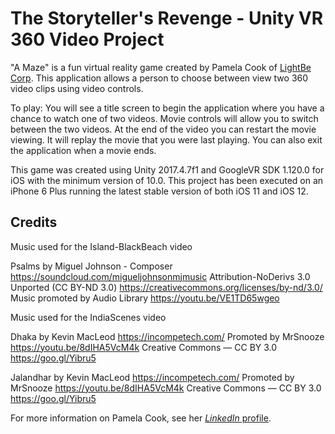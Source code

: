 # The Storyteller's Revenge - Unity VR 360 Video Project

"A Maze" is a fun virtual reality game created by Pamela Cook of [LightBe Corp](https://www.lightbe.com/). This application allows a person to choose between view two 360 video clips using video controls.

To play: You will see a title screen to begin the application where you have a chance to watch one of two videos. Movie controls will allow you to switch between the two videos. At the end of the video you can restart the movie viewing. It will replay the movie that you were last playing. You can also exit the application when a movie ends. 

This game was created using Unity 2017.4.7f1 and GoogleVR SDK 1.120.0 for iOS with the minimum version of 10.0. This project has been executed on an iPhone 6 Plus running the latest stable version of both iOS 11 and iOS 12.

## Credits

Music used for the Island-BlackBeach video

Psalms by Miguel Johnson - Composer https://soundcloud.com/migueljohnsonmjmusic
Attribution-NoDerivs 3.0 Unported (CC BY-ND 3.0)
https://creativecommons.org/licenses/by-nd/3.0/
Music promoted by Audio Library https://youtu.be/VE1TD65wgeo

Music used for the IndiaScenes video

Dhaka by Kevin MacLeod https://incompetech.com/
Promoted by MrSnooze https://youtu.be/8dIHA5VcM4k
Creative Commons — CC BY 3.0 https://goo.gl/Yibru5

Jalandhar by Kevin MacLeod https://incompetech.com/
Promoted by MrSnooze https://youtu.be/8dIHA5VcM4k
Creative Commons — CC BY 3.0 https://goo.gl/Yibru5

For more information on Pamela Cook, see her [*LinkedIn* profile](https://www.linkedin.com/in/pamelacooklightbecorp).